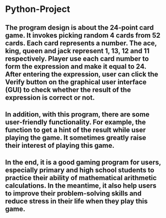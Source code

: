 # Python-Project

## The program design is about the 24-point card game. It invokes picking random 4 cards from 52 cards. Each card represents a number. The ace, king, queen and jack represent 1, 13, 12 and 11 respectively. Player use each card number to form the expression and make it equal to 24. After entering the expression, user can click the Verify button on the graphical user interface (GUI) to check whether the result of the expression is correct or not.

## In addition, with this program, there are some user-friendly functionality. For example, the function to get a hint of the result while user playing the game. It sometimes greatly raise their interest of playing this game.

## In the end, it is a good gaming program for users, especially primary and high school students to practice their ability of mathematical arithmetic calculations. In the meantime, it also help users to improve their problem-solving skills and reduce stress in their life when they play this game. 

